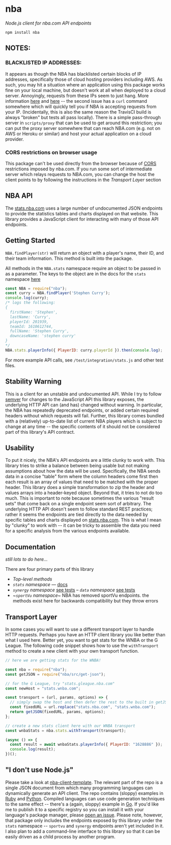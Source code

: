 # nba
*Node.js client for nba.com API endpoints*

`npm install nba`

## NOTES:

### BLACKLISTED IP ADDRESSES:
It appears as though the NBA has blacklisted certain blocks of IP addresses, specifically those of cloud hosting providers including AWS. As such, you may hit a situation where an application using this package works fine on your local machine, but doesn't work at all when deployed to a cloud server. Annoyingly, requests from these IPs seem to just hang. More information [here](https://github.com/bttmly/nba/issues/41) and [here](https://github.com/seemethere/nba_py/issues/88) -- the second issue has a `curl` command somewhere which will quickly tell you if NBA is accepting requests from your IP. (Incidentally, this is also the same reason the TravisCI build is always "broken" but tests all pass locally). There is a simple pass-through server in `scripts/proxy` that can be used to get around this restriction; you can put the proxy server somewhere that can reach NBA.com (e.g. not on AWS or Heroku or similar) and host your actual application on a cloud provider.

### CORS restrictions on browser usage
This package can't be used directly from the browser because of [CORS](https://developer.mozilla.org/en-US/docs/Web/HTTP/CORS) restrictions imposed by nba.com. If you run some sort of intermediate server which relays requests to NBA.com, you can change the host the client points to by following the instructions in the *Transport Layer* section

## NBA API
The [stats.nba.com](http://stats.nba.com) uses a large number of undocumented JSON endpoints to provide the statistics tables and charts displayed on that website. This library provides a JavaScript client for interacting with many of those API endpoints.

## Getting Started

`NBA.findPlayer(str)` will return an object with a player's name, their ID, and their team information. This method is built into the package.

All methods in the `NBA.stats` namespace require an object to be passed in as a parameter. The keys to the object are in the docs for the `stats` namespace [here](doc/stats.md)

```js
const NBA = require("nba");
const curry = NBA.findPlayer('Stephen Curry');
console.log(curry);
/* logs the following:
{
  firstName: 'Stephen',
  lastName: 'Curry',
  playerId: 201939,
  teamId: 1610612744,
  fullName: 'Stephen Curry',
  downcaseName: 'stephen curry'
}
*/
NBA.stats.playerInfo({ PlayerID: curry.playerId }).then(console.log);
```

For more example API calls, see `/test/integration/stats.js` and other test files.

## Stability Warning
This is a client for an unstable and undocumented API. While I try to follow [semver](http://semver.org/) for changes to the JavaScript API this library exposes, the underlying HTTP API can (and has) changed without warning. In particular, the NBA has repeatedly deprecated endpoints, or added certain required headers without which requests will fail. Further, this library comes bundled with a (relatively) up-to-date list of current NBA players which is subject to change at any time -- the specific contents of it should not be considered part of this library's API contract.

## Usability
To put it nicely, the NBA's API endpoints are a little clunky to work with. This library tries to strike a balance between being usable but not making assumptions about how the data will be used. Specifically, the NBA sends data in a concise "table" form where the column headers come first then each result is an array of values that need to be matched with the proper header. This library does a simple transformation to zip the header and values arrays into a header-keyed object. Beyond that, it tries to not do too much. This is important to note because sometimes the various "result sets" that come back on a single endpoint seem sort of arbitrary. The underlying HTTP API doesn't seem to follow standard REST practices; rather it seems the endpoints are tied directly to the data needed by specific tables and charts displayed on [stats.nba.com](). This is what I mean by "clunky" to work with -- it can be tricky to assemble the data you need for a specific analysis from the various endpoints available.

## Documentation
_still lots to do here..._

There are four primary parts of this library
- *Top-level methods*
- *`stats` namespace* &mdash; [docs](https://github.com/bttmly/nba/blob/master/doc/stats.md)
- *`synergy` namespace* [see tests](https://github.com/bttmly/nba/blob/master/test/integration/synergy.js)
– *`data` namespace* [see tests](https://github.com/bttmly/nba/blob/master/test/integration/data.js)
- *~`sportVu` namespace*~ NBA has removed sportVu endpoints. the methods exist here for backwards compatibility but they throw errors

## Transport Layer
In some cases you will want to use a different transport layer to handle HTTP requests. Perhaps you have an HTTP client library you like better than what I used here. Better yet, you want to get stats for the WNBA or the G League. The following code snippet shows how to use the `withTransport` method to create a new client with your own transport function.

```js
// here we are getting stats for the WNBA!

const nba = require("nba");
const getJSON = require("nba/src/get-json");

// for the G League, try "stats.gleague.nba.com"
const newHost = "stats.wnba.com";

const transport = (url, params, options) => {
  // simply swap the host and then defer the rest to the built in getJSON function
  const fixedURL = url.replace("stats.nba.com", "stats.wnba.com");
  return getJSON(fixedURL, params, options);
};

// create a new stats client here with our WNBA transport
const wnbaStats = nba.stats.withTransport(transport);

(async () => {
  const result = await wnbaStats.playerInfo({ PlayerID: "1628886" });
  console.log(result);
})();
```

## "I don't use Node.js"
Please take a look at [nba-client-template](http://github.com/bttmly/nba-client-template). The relevant part of the repo is a single JSON document from which many programming languages can dynamically generate an API client. The repo contains (sloppy) examples in [Ruby](https://github.com/bttmly/nba-client-template/blob/master/example-clients/simple-client.rb) and [Python](https://github.com/bttmly/nba-client-template/blob/master/example-clients/simple-client.py). Compiled languages can use code generation techniques to the same effect -- there's a (again, sloppy) example in [Go](https://github.com/bttmly/nba-client-template/tree/master/example-clients/golang). If you'd like me to publish it to a specific registry so you can install it with your language's package manager, please [open an issue](http://github.com/bttmly/nba-client-template/issues). Please note, however, that package only includes  the endpoints exposed by this library under the `stats` namespace -- `sportvu` and `synergy` endpoints aren't yet included in it. I also plan to add a command-line interface to this library so that it can be easily driven as a child process by another program.

##
